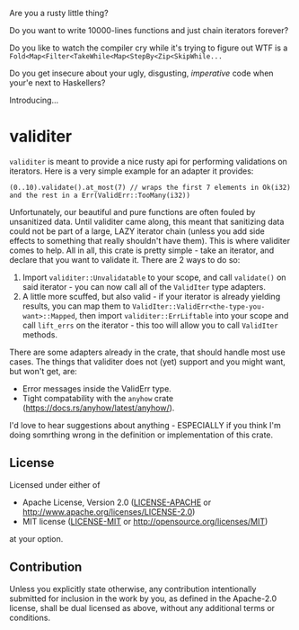 Are you a rusty little thing?

Do you want to write 10000-lines functions and just chain iterators forever? 

Do you like to watch the compiler cry while it's trying to figure out WTF is a `Fold<Map<Filter<TakeWhile<Map<StepBy<Zip<SkipWhile...`

Do you get insecure about your ugly, disgusting, _imperative_ code when your'e next to Haskellers?

Introducing...
# validiter

`validiter` is meant to provide a nice rusty api for performing validations on iterators. Here is a very simple example for an adapter it provides:
```
(0..10).validate().at_most(7) // wraps the first 7 elements in Ok(i32) and the rest in a Err(ValidErr::TooMany(i32))
```

Unfortunately, our beautiful and pure functions are often fouled by unsanitized data. Until validiter came along, this meant that sanitizing data
could not be part of a large, LAZY iterator chain (unless you add side effects to something that really shouldn't have them). This is where validiter
comes to help.
All in all, this crate is pretty simple - take an iterator, and declare that you want to validate it. There are 2 ways to do so:
1. Import `validiter::Unvalidatable` to your scope, and call `validate()` on said iterator - you can now call all of the `ValidIter` type adapters.
2. A little more scuffed, but also valid - if your iterator is already yielding results, you can map them to `ValidIter::ValidErr<the-type-you-want>::Mapped`,
   then import `validiter::ErrLiftable` into your scope and call `lift_errs` on the iterator - this too will allow you to call `ValidIter` methods.

There are some adapters already in the crate, that should handle most use cases. The things that validiter does not (yet) support and you might want, but won't
get, are:
- Error messages inside the ValidErr type.
- Tight compatability with the `anyhow` crate (https://docs.rs/anyhow/latest/anyhow/).

I'd love to hear suggestions about anything - ESPECIALLY if you think I'm doing somrthing wrong in the definition or implementation of this crate.


## License

Licensed under either of

 * Apache License, Version 2.0
   ([LICENSE-APACHE](LICENSE-APACHE) or http://www.apache.org/licenses/LICENSE-2.0)
 * MIT license
   ([LICENSE-MIT](LICENSE-MIT) or http://opensource.org/licenses/MIT)

at your option.

## Contribution

Unless you explicitly state otherwise, any contribution intentionally submitted
for inclusion in the work by you, as defined in the Apache-2.0 license, shall be
dual licensed as above, without any additional terms or conditions.
